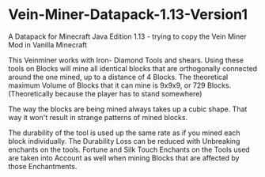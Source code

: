 # Vein-Miner-Datapack-1.13-Version1
A Datapack for Minecraft Java Edition 1.13 - trying to copy the Vein Miner Mod in Vanilla Minecraft

This Veinminer works with Iron- Diamond Tools and shears. 
Using these tools on Blocks will mine all identical blocks that are orthogonally connected around the one mined, up to a distance of 4 Blocks.
The theoretical maximum Volume of Blocks that it can mine is 9x9x9, or 729 Blocks. (Theoretically because the player has to stand somewhere)

The way the blocks are being mined always takes up a cubic shape. That way it won't result in strange patterns of mined blocks. 

The durability of the tool is used up the same rate as if you mined each block individually. The Durability Loss can be reduced with Unbreaking enchants on the tools.
Fortune and Silk Touch Enchants on the Tools used are taken into Account as well when mining Blocks that are affected by those Enchantments.

